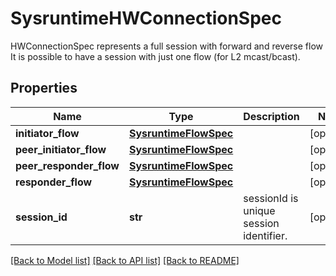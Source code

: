 # SysruntimeHWConnectionSpec

HWConnectionSpec represents a full session with forward and reverse flow It is possible to have a session with just one flow (for L2 mcast/bcast).
## Properties
Name | Type | Description | Notes
------------ | ------------- | ------------- | -------------
**initiator_flow** | [**SysruntimeFlowSpec**](SysruntimeFlowSpec.md) |  | [optional] 
**peer_initiator_flow** | [**SysruntimeFlowSpec**](SysruntimeFlowSpec.md) |  | [optional] 
**peer_responder_flow** | [**SysruntimeFlowSpec**](SysruntimeFlowSpec.md) |  | [optional] 
**responder_flow** | [**SysruntimeFlowSpec**](SysruntimeFlowSpec.md) |  | [optional] 
**session_id** | **str** | sessionId is unique session identifier. | [optional] 

[[Back to Model list]](../README.md#documentation-for-models) [[Back to API list]](../README.md#documentation-for-api-endpoints) [[Back to README]](../README.md)



